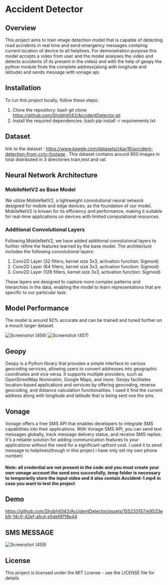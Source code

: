 # Accident Detector
## Overview
This project aims to train image detection model that is capable of detecting road accidents in real time and send emergency messages containig current location of device
to all helplines.
For demonstration purpose this model accepts a video from user and the model analyses the video and detects accidents (if its present in the video) and 
with the help of geopy the python module finds the complete address(along with longitude and latitude) and sends message with vonage api.

## Installation
To run this project locally, follow these steps:
1. Clone the repository: bash git clone https://github.com/Shobhit043/AccidentDetector.git
2. Install the required dependencies: bash pip install -r requirements.txt

## Dataset
link to the dataset : https://www.kaggle.com/datasets/ckay16/accident-detection-from-cctv-footage .
This dataset contains around 900 images in total distributed in 3 directories train,test and val.

## Neural Network Architecture

### MobileNetV2 as Base Model

We utilize MobileNetV2, a lightweight convolutional neural network designed for mobile and edge devices, as the foundation of our model. MobileNetV2 is known for its efficiency and performance, making it suitable for real-time applications on devices with limited computational resources.

### Additional Convolutional Layers

Following MobileNetV2, we have added additional convolutional layers to further refine the features learned by the base model. The architecture includes the following convolutional layers:

1. Conv2D Layer (32 filters, kernel size 3x3, activation function: Sigmoid)
2. Conv2D Layer (64 filters, kernel size 3x3, activation function: Sigmoid)
3. Conv2D Layer (128 filters, kernel size 3x3, activation function: Sigmoid)

These layers are designed to capture more complex patterns and hierarchies in the data, enabling the model to learn representations that are specific to our particular task.

## Model Performance
The model is around 92% accurate and can be trained and tuned further on a mouch larger dataset.

![Screenshot (456)](https://github.com/Shobhit043/AccidentDetector/assets/155233157/565a758f-1736-4fee-899b-92d92b5292f3)
![Screenshot (457)](https://github.com/Shobhit043/AccidentDetector/assets/155233157/ef8d3a69-70c3-4ea5-bb7e-e5ceb14181f5)


## Geopy
Geopy is a Python library that provides a simple interface to various geocoding services, allowing users to convert addresses into geographic coordinates and vice versa. It supports multiple providers, such as OpenStreetMap Nominatim, Google Maps, and more. Geopy facilitates location-based applications and services by offering geocoding, reverse geocoding, and distance calculation functionalities.
I used it find the current address along with longitude and latitude that is being sent ove the sms.

## Vonage
Vonage offers a free SMS API that enables developers to integrate SMS capabilities into their applications. With Vonage SMS API, you can send text messages globally, track message delivery status, and receive SMS replies. It's a reliable solution for adding communication features to your applications without the need for a significant upfront cost.
I used it to send message to helplines(though in this project i have only set my own phone number)
#### Note: all credential are not present in the code and you must create your own vonage account the send sms succesfully, temp folder is necessary to temporarily store the input video and it also contain Accident-1.mp4 in case you want to test the project

## Demo

https://github.com/Shobhit043/AccidentDetector/assets/155233157/e9533eb9-14c0-42ef-a1cd-e5def97f8e44

## SMS MESSAGE

![Screenshot (459)](https://github.com/Shobhit043/AccidentDetector/assets/155233157/9b3e53b2-bb62-47ea-900b-635b81e22ce5)



## License
This project is licensed under the MIT License - see the LICENSE file for details
